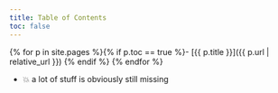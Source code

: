 ```yaml
---
title: Table of Contents
toc: false
---
```

{% for p in site.pages %}{% if p.toc == true %}- [{{ p.title }}]({{ p.url | relative_url }})
{% endif %}
{% endfor %}
- 💥 a lot of stuff is obviously still missing
